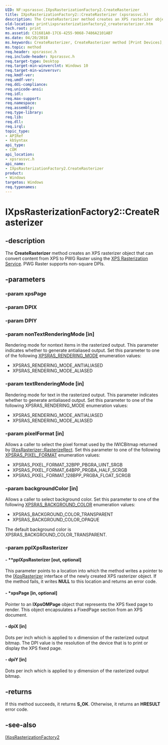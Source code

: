 ```yaml
---
UID: NF:xpsrassvc.IXpsRasterizationFactory2.CreateRasterizer
title: IXpsRasterizationFactory2::CreateRasterizer (xpsrassvc.h)
description: The CreateRasterizer method creates an XPS rasterizer object that can convert content from XPS to PWG Raster using the XPS Rasterization Service. PWG Raster supports non-square DPIs.
old-location: print\ixpsrasterizationfactory2_createrasterizer.htm
tech.root: print
ms.assetid: C31681A0-17C6-4255-9068-7486A2101AB7
ms.date: 04/20/2018
ms.keywords: CreateRasterizer, CreateRasterizer method [Print Devices], CreateRasterizer method [Print Devices],IXpsRasterizationFactory2 interface, IXpsRasterizationFactory2 interface [Print Devices],CreateRasterizer method, IXpsRasterizationFactory2.CreateRasterizer, IXpsRasterizationFactory2::CreateRasterizer, print.ixpsrasterizationfactory2_createrasterizer, xpsrassvc/IXpsRasterizationFactory2::CreateRasterizer
ms.topic: method
req.header: xpsrassvc.h
req.include-header: Xpsrassvc.h
req.target-type: Desktop
req.target-min-winverclnt: Windows 10
req.target-min-winversvr: 
req.kmdf-ver: 
req.umdf-ver: 
req.ddi-compliance: 
req.unicode-ansi: 
req.idl: 
req.max-support: 
req.namespace: 
req.assembly: 
req.type-library: 
req.lib: 
req.dll: 
req.irql: 
topic_type:
- APIRef
- kbSyntax
api_type:
- COM
api_location:
- xpsrassvc.h
api_name:
- IXpsRasterizationFactory2.CreateRasterizer
product:
- Windows
targetos: Windows
req.typenames: 
---
```


# IXpsRasterizationFactory2::CreateRasterizer


## -description


The <b>CreateRasterizer</b> method creates an XPS rasterizer object that can convert content from XPS to PWG Raster using the <a href="https://msdn.microsoft.com/a0493b5f-d6f7-4f69-9c6e-e112c29250c9">XPS Rasterization Service</a>. PWG Raster supports non-square DPIs.



## -parameters




### -param xpsPage




### -param DPIX




### -param DPIY




### -param nonTextRenderingMode [in]

Rendering mode for nontext items in the rasterized output. This parameter indicates whether to generate antialiased output. Set this parameter to one of the following <a href="https://msdn.microsoft.com/library/windows/hardware/ff564291">XPSRAS_RENDERING_MODE</a> enumeration values:

<ul>
<li>
XPSRAS_RENDERING_MODE_ANTIALIASED

</li>
<li>
XPSRAS_RENDERING_MODE_ALIASED

</li>
</ul>

### -param textRenderingMode [in]

Rendering mode for text in the rasterized output. This parameter indicates whether to generate antialiased output. Set this parameter to one of the following XPSRAS_RENDERING_MODE enumeration values:

<ul>
<li>
XPSRAS_RENDERING_MODE_ANTIALIASED

</li>
<li>
XPSRAS_RENDERING_MODE_ALIASED

</li>
</ul>

### -param pixelFormat [in]

Allows a caller to select the pixel format used by the IWICBitmap returned by <a href="https://msdn.microsoft.com/library/windows/hardware/ff556365">IXpsRasterizer::RasterizeRect</a>. Set this parameter to one of the following <a href="https://msdn.microsoft.com/library/windows/hardware/hh802469">XPSRAS_PIXEL_FORMAT</a> enumeration values:

<ul>
<li>
XPSRAS_PIXEL_FORMAT_32BPP_PBGRA_UINT_SRGB

</li>
<li>
XPSRAS_PIXEL_FORMAT_64BPP_PRGBA_HALF_SCRGB

</li>
<li>
XPSRAS_PIXEL_FORMAT_128BPP_PRGBA_FLOAT_SCRGB

</li>
</ul>

### -param backgroundColor [in]

Allows a caller to select background color. Set this parameter to one of the following <a href="https://msdn.microsoft.com/library/windows/hardware/dn897481">XPSRAS_BACKGROUND_COLOR</a> enumeration values:

<ul>
<li>
XPSRAS_BACKGROUND_COLOR_TRANSPARENT

</li>
<li>
XPSRAS_BACKGROUND_COLOR_OPAQUE

</li>
</ul>
The default background color is XPSRAS_BACKGROUND_COLOR_TRANSPARENT.


### -param ppIXpsRasterizer






#### - **ppIXpsRasterizer [out, optional]

This parameter points to a location into which the method writes a pointer to the <a href="https://msdn.microsoft.com/1ef99120-2b3b-45aa-bcf7-16bcb9656089">IXpsRasterizer</a> interface of the newly created XPS rasterizer object. If the method fails, it writes <b>NULL</b> to this location and returns an error code.



#### - *xpsPage [in, optional]

Pointer to an <b>IXpsOMPage</b> object that represents the XPS fixed page to render. This object encapsulates a FixedPage section from an XPS document. 


#### - dpiX [in]

Dots per inch which is applied to x dimension of the rasterized output bitmap. The DPI value is the resolution of the device that is to print or display the XPS fixed page.


#### - dpiY [in]

Dots per inch which is applied to y dimension of the rasterized output bitmap.


## -returns



If this method succeeds, it returns <b>S_OK</b>. Otherwise, it returns an <b>HRESULT</b> error code.




## -see-also




<a href="https://msdn.microsoft.com/library/windows/hardware/dn937110">IXpsRasterizationFactory2</a>
 

 

